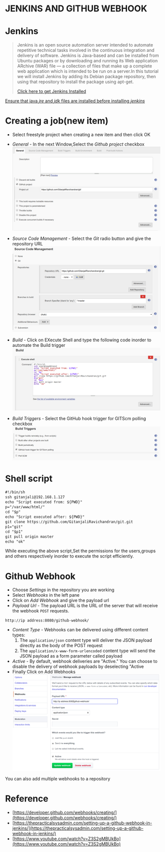# JENKINS AND GITHUB WEBHOOK
# Jenkins
> Jenkins is an open source automation server intended to automate repetitive technical tasks involved in the continuous integration and delivery of software. Jenkins is Java-based and can be installed from Ubuntu packages or by downloading and running its Web application ARchive (WAR) file — a collection of files that make up a complete web application which is intended to be run on a server.In this tutorial we will install Jenkins by adding its Debian package repository, then using that repository to install the package using apt-get.
>
> [Click here to get Jenkins Installed](https://www.digitalocean.com/community/tutorials/how-to-install-jenkins-on-ubuntu-16-04)
>
[Ensure that java *jre* and *jdk* files are installed before installing *jenkins*](https://www.linode.com/docs/development/java/install-java-on-ubuntu-16-04/)
> 
# Creating a job(new item)
* Select freestyle project when creating a new item and then click OK
* *General* - In the next Window,Select the *Github project* checkbox
![GENERAL](https://github.com/GitanjaliRavichandran/git/blob/master/Selection_005.png)
* *Source Code Management* - Select the *Git* radio button and give the repository URL
![Source Code Management](https://github.com/GitanjaliRavichandran/git/blob/master/Selection_006.png)

* *Build* - Click on EXecute Shell and type the following code inorder to automate the Build trigger
![Build](https://github.com/GitanjaliRavichandran/git/blob/master/Selection_010.png)

* *Build Triggers* - Select the GitHub hook trigger for GITScm polling checkbox
![Build trigger](https://github.com/GitanjaliRavichandran/git/blob/master/Selection_007.png)
>
>
# Shell script
```
#!/bin/sh
ssh gitanjali@192.168.1.127
echo "Script executed from: ${PWD}"
p="/var/www/html/" 
cd "$p" 
echo "Script executed after: ${PWD}"
git clone https://github.com/GitanjaliRavichandran/git.git
p1="git"
cd "$p1"
git pull origin master
echo "ok"

```
While executing the above script,Set the permissions for the users,groups and others respectively inorder to execute the script efficiently.
>

# Github Webhook
* Choose *Settings* in the repository you are working
* Select *Webhooks* in the left pane
* Click on *Add Webhook* and give the payload url
* *Payload Url* - The payload URL is the URL of the server that will receive the webhook ```POST``` requests.
```
http://ip address:8080/github-webhook/  
```
* *Content Type* - Webhooks can be delivered using different content types:
  1. The ```application/json``` content type will deliver the JSON payload directly as the body of the POST request
  2. The ```application/x-www-form-urlencoded``` content type will send the JSON payload as a form parameter called payload
* *Active* - By default, webhook deliveries are "Active." You can choose to disable the delivery of webhook payloads by deselecting "Active
* Finally Click on Add Webhooks
![Webhook](https://github.com/GitanjaliRavichandran/git/blob/master/Selection_011.png)

You can also add multiple webhooks to a repository 

# Reference
* [https://developer.github.com/webhooks/creating/](https://developer.github.com/webhooks/creating/)
* [https://thepracticalsysadmin.com/setting-up-a-github-webhook-in-jenkins/](https://thepracticalsysadmin.com/setting-up-a-github-webhook-in-jenkins/)
* [https://www.youtube.com/watch?v=Z3S2gMBUkBo](https://www.youtube.com/watch?v=Z3S2gMBUkBo)
